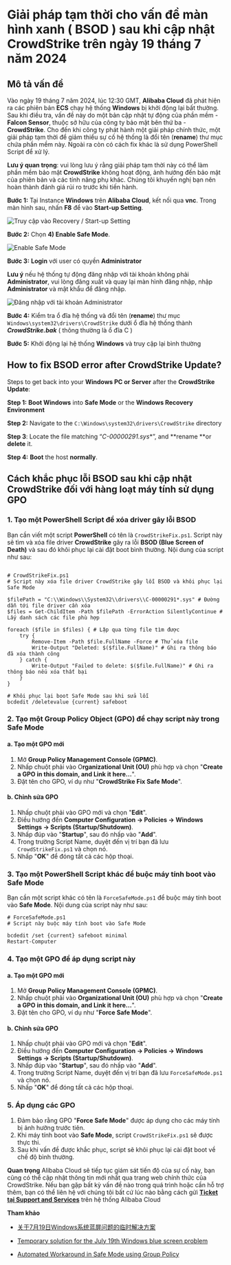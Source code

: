 # Giải pháp tạm thời cho vấn đề màn hình xanh ( BSOD ) sau khi cập nhật CrowdStrike trên ngày 19 tháng 7 năm 2024

## Mô tả vấn đề

Vào ngày 19 tháng 7 năm 2024, lúc 12:30 GMT, **Alibaba Cloud** đã phát hiện ra các phiên bản **ECS** chạy hệ thống **Windows** bị khởi động lại bất thường. Sau khi điều tra, vấn đề này do một bản cập nhật tự động của phần mềm - **Falcon Sensor**, thuộc sở hữu của công ty bảo mật bên thứ ba - **CrowdStrike**. Cho đến khi công ty phát hành một giải pháp chính thức, một giải pháp tạm thời để giảm thiểu sự cố hệ thống là đổi tên (**rename**) thư mục chứa phần mềm này. Ngoài ra còn có cách fix khác là sử dụng PowerShell Script để xử lý.

**Lưu ý quan trọng**: vui lòng lưu ý rằng giải pháp tạm thời này có thể làm phần mềm bảo mật **CrowdStrike** không hoạt động, ảnh hưởng đến bảo mật của phiên bản và các tính năng phụ khác. Chúng tôi khuyến nghị bạn nên hoàn thành đánh giá rủi ro trước khi tiến hành.

**Bước 1:** Tại Instance **Windows** trên **Alibaba Cloud**, kết nối qua **vnc**. Trong màn hình sau, nhấn **F8** để vào **Start-up Setting**.
    
![Truy cập vào Recovery / Start-up Setting](https://yqintl.alicdn.com/9ba9837664a077eff3709d00ba6ac6968ea1a8ca.png)

**Bước 2:** Chọn **4) Enable Safe Mode**.

![Enable Safe Mode](https://yqintl.alicdn.com/83fc1a054d649ef1574abd357e6cec1a1ace3046.png)

**Bước 3:** **Login** với user có quyền **Administrator**

**Lưu ý** nếu hệ thống tự động đăng nhập với tài khoản không phải **Administrator**, vui lòng đăng xuất và quay lại màn hình đăng nhập, nhập **Administrator** và mật khẩu để đăng nhập.

![Đăng nhập với tài khoản Administrator](https://yqintl.alicdn.com/bed51bd922bf343a2d740aa64f25a3ee94c416e2.png)

**Bước 4:** Kiểm tra ổ đĩa hệ thống và đổi tên (**rename**) thư mục `Windows\system32\drivers\CrowdStrike` dưới ổ đĩa hệ thống thành ***CrowdStrike.bak*** ( thông thường là ổ đĩa C )

**Bước 5:** Khởi động lại hệ thống **Windows** và truy cập lại bình thường

## How to fix BSOD error after CrowdStrike Update?

Steps to get back into your **Windows PC or Server** after the **CrowdStrike Update**:

**Step 1:** **Boot Windows** into **Safe Mode** or the **Windows Recovery Environment**

**Step 2:** Navigate to the `C:\Windows\system32\drivers\CrowdStrike` directory

**Step 3**: Locate the file matching “**C-00000291*.sys**”, and **rename **or **delete** it.

**Step 4:** **Boot** the host **normally**.

## Cách khắc phục lỗi BSOD sau khi cập nhật CrowdStrike đối với hàng loạt máy tính sử dụng GPO

### 1\. Tạo một PowerShell Script để xóa driver gây lỗi BSOD

Bạn cần viết một script **PowerShell** có tên là `CrowdStrikeFix.ps1`. Script này sẽ tìm và xóa file driver **CrowdStrike** gây ra lỗi **BSOD (Blue Screen of Death)** và sau đó khôi phục lại cài đặt boot bình thường. Nội dung của script như sau:

```

# CrowdStrikeFix.ps1
# Script này xóa file driver CrowdStrike gây lỗi BSOD và khôi phục lại Safe Mode

$filePath = "C:\\Windows\\System32\\drivers\\C-00000291*.sys" # Đường dẫn tới file driver cần xóa
$files = Get-ChildItem -Path $filePath -ErrorAction SilentlyContinue # Lấy danh sách các file phù hợp

foreach ($file in $files) { # Lặp qua từng file tìm được
    try {
        Remove-Item -Path $file.FullName -Force # Thử xóa file
        Write-Output "Deleted: $($file.FullName)" # Ghi ra thông báo đã xóa thành công
    } catch {
        Write-Output "Failed to delete: $($file.FullName)" # Ghi ra thông báo nếu xóa thất bại
    }
}

# Khôi phục lại boot Safe Mode sau khi sửa lỗi
bcdedit /deletevalue {current} safeboot

```

### 2\. Tạo một Group Policy Object (GPO) để chạy script này trong Safe Mode

#### a. Tạo một GPO mới

1. Mở **Group Policy Management Console (GPMC)**.
2. Nhấp chuột phải vào O**rganizational Unit (OU)** phù hợp và chọn "**Create a GPO in this domain, and Link it here...**".
3. Đặt tên cho GPO, ví dụ như "**CrowdStrike Fix Safe Mode**".

#### b. Chỉnh sửa GPO

1. Nhấp chuột phải vào GPO mới và chọn "**Edit**".
2. Điều hướng đến **Computer Configuration -> Policies -> Windows Settings -> Scripts (Startup/Shutdown)**.
3. Nhấp đúp vào "**Startup**", sau đó nhấp vào "**Add**".
4. Trong trường Script Name, duyệt đến vị trí bạn đã lưu `CrowdStrikeFix.ps1` và chọn nó.
5. Nhấp "**OK**" để đóng tất cả các hộp thoại.

### 3\. Tạo một PowerShell Script khác để buộc máy tính boot vào Safe Mode

Bạn cần một script khác có tên là `ForceSafeMode.ps1` để buộc máy tính boot vào **Safe Mode**. Nội dung của script này như sau:

```
# ForceSafeMode.ps1
# Script này buộc máy tính boot vào Safe Mode

bcdedit /set {current} safeboot minimal
Restart-Computer
```

### 4\. Tạo một GPO để áp dụng script này

#### a. Tạo một GPO mới

1. Mở **Group Policy Management Console (GPMC)**.
2. Nhấp chuột phải vào **Organizational Unit (OU)** phù hợp và chọn "**Create a GPO in this domain, and Link it here...**".
3. Đặt tên cho GPO, ví dụ như "**Force Safe Mode**".

#### b. Chỉnh sửa GPO

1. Nhấp chuột phải vào GPO mới và chọn "**Edit**".
2. Điều hướng đến **Computer Configuration -> Policies -> Windows Settings -> Scripts (Startup/Shutdown)**.
3. Nhấp đúp vào "**Startup**", sau đó nhấp vào "**Add**".
4. Trong trường Script Name, duyệt đến vị trí bạn đã lưu `ForceSafeMode.ps1` và chọn nó.
5. Nhấp "**OK**" để đóng tất cả các hộp thoại.

### 5\. Áp dụng các GPO

1. Đảm bảo rằng GPO "**Force Safe Mode**" được áp dụng cho các máy tính bị ảnh hưởng trước tiên.
2. Khi máy tính boot vào **Safe Mode**, script `CrowdStrikeFix.ps1` sẽ được thực thi.
3. Sau khi vấn đề được khắc phục, script sẽ khôi phục lại cài đặt boot về chế độ bình thường.

**Quan trọng** Alibaba Cloud sẽ tiếp tục giám sát tiến độ của sự cố này, bạn cũng có thể cập nhật thông tin mới nhất qua trang web chính thức của CrowdStrike. Nếu bạn gặp bất kỳ vấn đề nào trong quá trình hoặc cần hỗ trợ thêm, bạn có thể liên hệ với chúng tôi bất cứ lúc nào bằng cách gửi [**Ticket tại Support and Services**](https://smartservice.console.aliyun.com/) trên hệ thống Alibaba Cloud

**Tham khảo**

- [关于7月19日Windows系统蓝屏问题的临时解决方案](https://cn.aliyun.com/noticelist/articleid/1074613632.html?from_alibabacloud=)

- [Temporary solution for the July 19th Windows blue screen problem](https://www.alibabacloud.com/help/en/ecs/temporary-solution-to-the-windows-blue-screen-error-that-occurred-on-july-19-2024/)

- [Automated Workaround in Safe Mode using Group Policy](https://gist.github.com/whichbuffer/7830c73711589dcf9e7a5217797ca617)
